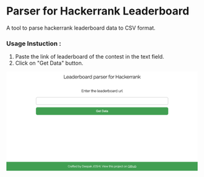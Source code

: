 # Parser for Hackerrank Leaderboard
A tool to parse hackerrank leaderboard data to CSV format.

### Usage Instuction :
1. Paste the link of leaderboard of the contest in the text field.
2. Click on "Get Data" button.

![Sample](assets/image.png)
